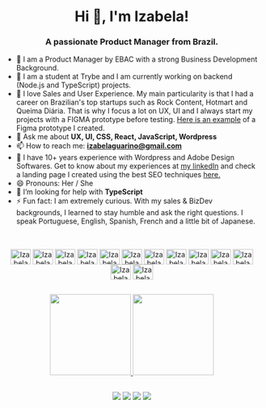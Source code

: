   <h1 align="center">Hi 👋, I'm Izabela!</h1>
<h3 align="center">A passionate Product Manager from Brazil.</h3>

- 🔭 I am a Product Manager by EBAC with a strong Business Development Background.
- 🌱 I am a student at Trybe and I am currently working on backend (Node.js and TypeScript) projects.
- 👯 I love Sales and User Experience. My main particularity is that I had a career on Brazilian's top startups such as Rock Content, Hotmart and Queima Diária. That is why I focus a lot on UX, UI and I always start my projects with a FIGMA prototype before testing. <a href="https://www.figma.com/file/dtgf6oYR1xBiChkkN4UeWa/buildApp?node-id=0%3A1" target="_blank" >Here is an example</a> of a Figma prototype I created.
- 💬 Ask me about **UX, UI, CSS, React, JavaScript, Wordpress**
- 📫 How to reach me: **izabelaguarino@gmail.com**
- 📄 I have 10+ years experience with Wordpress and Adobe Design Softwares. Get to know about my experiences at [my linkedIn](https://linkedIn.com/in/izabelaguarino/) and check a landing page I created using the best SEO techniques [here.](https://hive.solutions)
- 😄 Pronouns: Her / She
- 🤝 I’m looking for help with **TypeScript**
- ⚡ Fun fact: I am extremely curious. With my sales & BizDev backgrounds, I learned to stay humble and ask the right questions. I speak Portuguese, English, Spanish, French and a little bit of Japanese.

##

<div align="center"><br>
    <img align="center" alt="IzabelaGuarino-Wordpress" height="30" width="40" src="https://cdn.jsdelivr.net/gh/devicons/devicon/icons/wordpress/wordpress-original.svg" />
  <img align="center" alt="IzabelaGuarino-WooC" height="30" width="40" src="https://cdn.jsdelivr.net/gh/devicons/devicon/icons/woocommerce/woocommerce-original.svg" />
  <img align="center" alt="IzabelaGuarino-Javascript" height="30" width="40" src="https://cdn.jsdelivr.net/gh/devicons/devicon/icons/javascript/javascript-original.svg">
  <img align="center" alt="IzabelaGuarino-Html" height="30" width="40" src="https://cdn.jsdelivr.net/gh/devicons/devicon/icons/html5/html5-original.svg">
  <img align="center" alt="IzabelaGuarino-CSS" height="30" width="40" src="https://cdn.jsdelivr.net/gh/devicons/devicon/icons/css3/css3-original.svg">
  <img align="center" alt="IzabelaGuarino-React" height="30" width="40" src="https://cdn.jsdelivr.net/gh/devicons/devicon/icons/react/react-original.svg">
  <img align="center" alt="IzabelaGuarino-Redux" height="30" width="40" src="https://cdn.jsdelivr.net/gh/devicons/devicon/icons/redux/redux-original.svg">
  <img align="center" alt="IzabelaGuarino-Docker" height="30" width="40" src="https://cdn.jsdelivr.net/gh/devicons/devicon/icons/docker/docker-original.svg">
  <img align="center" alt="IzabelaGuarino-Mysql" height="30" width="40" src="https://cdn.jsdelivr.net/gh/devicons/devicon/icons/mysql/mysql-original-wordmark.svg" />
  <img align="center" alt="IzabelaGuarino-Nodejs" height="30" width="40" src="https://cdn.jsdelivr.net/gh/devicons/devicon/icons/nodejs/nodejs-original.svg" />
  <img align="center" alt="IzabelaGuarino-Figma" height="30" width="40" src="https://cdn.jsdelivr.net/gh/devicons/devicon/icons/figma/figma-original.svg" />
  <img align="center" alt="IzabelaGuarino-Photoshop" height="30" width="40" src="https://cdn.jsdelivr.net/gh/devicons/devicon/icons/photoshop/photoshop-plain.svg" />
  <img align="center" alt="IzabelaGuarino-Illustrator" height="30" width="40" src="https://cdn.jsdelivr.net/gh/devicons/devicon/icons/illustrator/illustrator-plain.svg" />
  
</div>

##

<div align="center">
  <a href="https://github.com/belaguarino">
  <img height="160em" src="https://github-readme-stats.vercel.app/api?username=belaguarino&show_icons=true&theme=dark&count_private=true"/>
  <img height="160em" src="https://github-readme-stats.vercel.app/api/top-langs/?username=belaguarino&layout=compact&langs_count=7&theme=dark"/>
</div>

##

<div align="center">
  <a href="https://api.whatsapp.com/send?phone=5531992226250" target="_blank"><img src="https://img.shields.io/badge/WhatsApp-25D366?style=for-the-badge&logo=whatsapp&logoColor=white" target="_blank"></a>
  <a href="https://www.instagram.com/belaguarino/" target="_blank"><img src="https://img.shields.io/badge/-Instagram-%23E4405F?style=for-the-badge&logo=instagram&logoColor=white" target="_blank"></a>
  <a href = "mailto:izabelaguarino@gmail.com"><img src="https://img.shields.io/badge/-Gmail-%23333?style=for-the-badge&logo=gmail&logoColor=white" target="_blank"></a>
  <a href="https://www.linkedin.com/in/izabelaguarino/" target="_blank"><img src="https://img.shields.io/badge/-LinkedIn-%230077B5?style=for-the-badge&logo=linkedin&logoColor=white" target="_blank"></a> 
</div>
  


